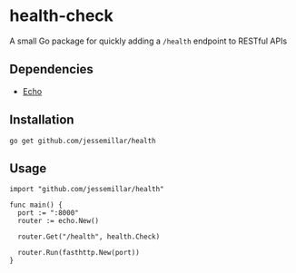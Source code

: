 # health-check
A small Go package for quickly adding a `/health` endpoint to RESTful APIs

## Dependencies
- [Echo](https://labstack.com/echo)

## Installation
```
go get github.com/jessemillar/health
```

## Usage
```
import "github.com/jessemillar/health"
```

```
func main() {
  port := ":8000"
  router := echo.New()

  router.Get("/health", health.Check)

  router.Run(fasthttp.New(port))
}
```
